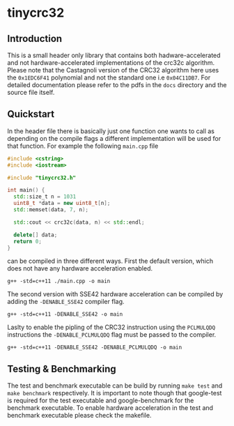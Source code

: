 # tinycrc32
## Introduction
This is a small header only library that contains both hadware-accelerated and not hardware-accelerated implementations of the crc32c algorithm. Please note that the Castagnoli version of the CRC32 algorithm here uses the `0x1EDC6F41` polynomial and not the standard one i.e `0x04C11DB7`. For detailed documentation please refer to the pdfs in the `docs` directory and the source file itself.

## Quickstart
In the header file there is basically just one function one wants to call as depending on the compile flags a different implementation will be used for that function. For example the following `main.cpp` file
```cpp
#include <cstring>
#include <iostream>

#include "tinycrc32.h"

int main() {
  std::size_t n = 1031 
  uint8_t *data = new uint8_t[n];
  std::memset(data, 7, n);

  std::cout << crc32c(data, n) << std::endl;

  delete[] data;
  return 0;
}
```
can be compiled in three different ways. First the default version, which does not have any hardware acceleration enabled.  
```
g++ -std=c++11 ./main.cpp -o main
```  
The second version with SSE42 hardware acceleration can be compiled by adding the `-DENABLE_SSE42` compiler flag.  
```
g++ -std=c++11 -DENABLE_SSE42 -o main
```  
Laslty to enable the pipling of the CRC32 instruction using the `PCLMULQDQ` instructions the `-DENABLE_PCLMULQDQ` flag must be passed to the compiler.  
```
g++ -std=c++11 -DENABLE_SSE42 -DENABLE_PCLMULQDQ -o main
```  

## Testing & Benchmarking
The test and benchmark executable can be build by running `make test` and `make benchmark` respectively. It is important to note though that google-test is required for the test executable and google-benchmark for the benchmark executable. To enable hardware acceleration in the test and benchmark executable please check the makefile.
